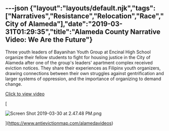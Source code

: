 ---json
{"layout":"layouts/default.njk","tags":["Narratives","Resistance","Relocation","Race","City of Alameda"],"date":"2019-03-31T01:29:35","title":"Alameda County Narrative Video: We Are the Future"}
---

Three youth leaders of Bayanihan Youth Group at Encinal High School organize their fellow students to fight for housing justice in the City of Alameda after one of the group's leaders' apartment complex received eviction notices. They share their experiences as Filipinx youth organizers, drawing connections between their own struggles against gentrification and larger systems of oppression, and the importance of organizing to demand change.

[Click to view video](https://www.antievictionmap.com/alamedavideos)

[

![Screen Shot 2019-03-30 at 2.47.48 PM.png](https://images.squarespace-cdn.com/content/v1/52b7d7a6e4b0b3e376ac8ea2/1553995748473-MI0I00NT3BHOJ7CKCZRD/ke17ZwdGBToddI8pDm48kIdPoxQl_C-3PwRmcER6CLgUqsxRUqqbr1mOJYKfIPR7LoDQ9mXPOjoJoqy81S2I8N_N4V1vUb5AoIIIbLZhVYxCRW4BPu10St3TBAUQYVKcWHGrjZRJJId5Dol9wnjkQRj2kc7zuWR2auaxaikXe2vLXzNKzr3h1nN9rQ_eIT4e/Screen+Shot+2019-03-30+at+2.47.48+PM.png)

](https://www.antievictionmap.com/alamedavideos)